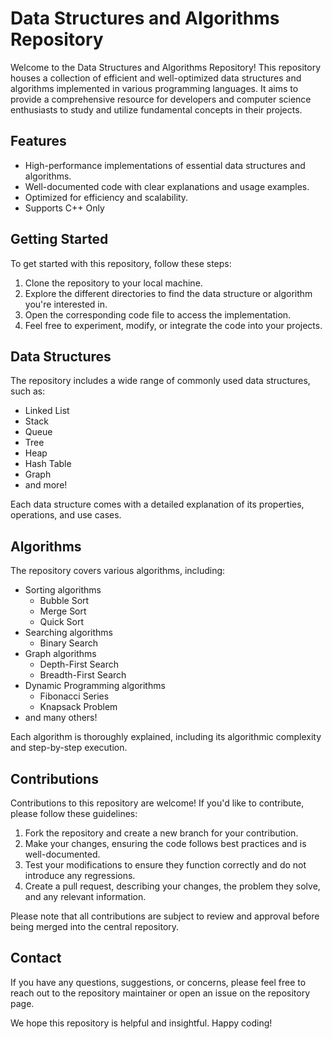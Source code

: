 # Data Structures and Algorithms Repository

Welcome to the Data Structures and Algorithms Repository! This repository houses a collection of efficient and well-optimized data structures and algorithms implemented in various programming languages. It aims to provide a comprehensive resource for developers and computer science enthusiasts to study and utilize fundamental concepts in their projects.

## Features

- High-performance implementations of essential data structures and algorithms.
- Well-documented code with clear explanations and usage examples.
- Optimized for efficiency and scalability.
- Supports C++ Only
 
## Getting Started

To get started with this repository, follow these steps:

1. Clone the repository to your local machine.
2. Explore the different directories to find the data structure or algorithm you're interested in.
3. Open the corresponding code file to access the implementation.
4. Feel free to experiment, modify, or integrate the code into your projects.

## Data Structures

The repository includes a wide range of commonly used data structures, such as:

- Linked List
- Stack
- Queue
- Tree
- Heap
- Hash Table
- Graph
- and more!

Each data structure comes with a detailed explanation of its properties, operations, and use cases.

## Algorithms

The repository covers various algorithms, including:

- Sorting algorithms
    - Bubble Sort
    - Merge Sort
    - Quick Sort
- Searching algorithms
    - Binary Search
- Graph algorithms
    - Depth-First Search
    - Breadth-First Search
- Dynamic Programming algorithms
    - Fibonacci Series
    - Knapsack Problem
- and many others!

Each algorithm is thoroughly explained, including its algorithmic complexity and step-by-step execution.

## Contributions

Contributions to this repository are welcome! If you'd like to contribute, please follow these guidelines:

1. Fork the repository and create a new branch for your contribution.
2. Make your changes, ensuring the code follows best practices and is well-documented.
3. Test your modifications to ensure they function correctly and do not introduce any regressions.
4. Create a pull request, describing your changes, the problem they solve, and any relevant information.

Please note that all contributions are subject to review and approval before being merged into the central repository.

## Contact

If you have any questions, suggestions, or concerns, please feel free to reach out to the repository maintainer or open an issue on the repository page.

We hope this repository is helpful and insightful. Happy coding!

